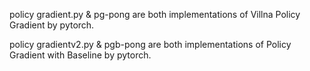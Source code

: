 policy gradient.py & pg-pong are both implementations of Villna Policy Gradient by pytorch.

policy gradientv2.py & pgb-pong are both implementations of Policy Gradient with Baseline by pytorch.
